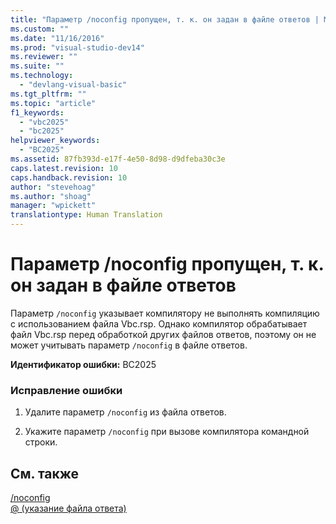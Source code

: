 ```yaml
---
title: "Параметр /noconfig пропущен, т. к. он задан в файле ответов | Microsoft Docs"
ms.custom: ""
ms.date: "11/16/2016"
ms.prod: "visual-studio-dev14"
ms.reviewer: ""
ms.suite: ""
ms.technology: 
  - "devlang-visual-basic"
ms.tgt_pltfrm: ""
ms.topic: "article"
f1_keywords: 
  - "vbc2025"
  - "bc2025"
helpviewer_keywords: 
  - "BC2025"
ms.assetid: 87fb393d-e17f-4e50-8d98-d9dfeba30c3e
caps.latest.revision: 10
caps.handback.revision: 10
author: "stevehoag"
ms.author: "shoag"
manager: "wpickett"
translationtype: Human Translation
---
```

# Параметр /noconfig пропущен, т. к. он задан в файле ответов
Параметр `/noconfig` указывает компилятору не выполнять компиляцию с использованием файла Vbc.rsp. Однако компилятор обрабатывает файл Vbc.rsp перед обработкой других файлов ответов, поэтому он не может учитывать параметр `/noconfig` в файле ответов.  
  
 **Идентификатор ошибки:** BC2025  
  
### Исправление ошибки  
  
1.  Удалите параметр `/noconfig` из файла ответов.  
  
2.  Укажите параметр `/noconfig` при вызове компилятора командной строки.  
  
## См. также  
 [\/noconfig](../../visual-basic/reference/command-line-compiler/noconfig.md)   
 [@ \(указание файла ответа\)](../../visual-basic/reference/command-line-compiler/specify-response-file.md)